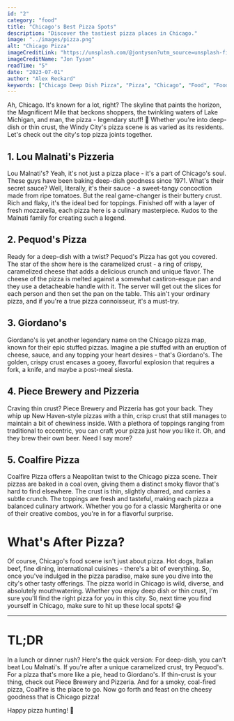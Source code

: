```yaml
---
id: "2"
category: "food"
title: "Chicago's Best Pizza Spots"
description: "Discover the tastiest pizza places in Chicago."
image: "../images/pizza.png"
alt: "Chicago Pizza"
imageCreditLink: "https://unsplash.com/@jontyson?utm_source=unsplash-figma&utm_medium=referral&utm_campaign=plugin"
imageCreditName: "Jon Tyson"
readTime: "5"
date: "2023-07-01"
author: "Alex Reckard"
keywords: ["Chicago Deep Dish Pizza", "Pizza", "Chicago", "Food", "Foodie"]
---
```



Ah, Chicago. It's known for a lot, right? The skyline that paints the horizon, the Magnificent Mile that beckons shoppers, the twinkling waters of Lake Michigan, and man, the pizza - legendary stuff! 🍕 Whether you're into deep-dish or thin crust, the Windy City's pizza scene is as varied as its residents. Let's check out the city's top pizza joints together.

## 1. Lou Malnati's Pizzeria

Lou Malnati's? Yeah, it's not just a pizza place - it's a part of Chicago's soul. These guys have been baking deep-dish goodness since 1971. What's their secret sauce? Well, literally, it's their sauce - a sweet-tangy concoction made from ripe tomatoes. But the real game-changer is their buttery crust. Rich and flaky, it's the ideal bed for toppings. Finished off with a layer of fresh mozzarella, each pizza here is a culinary masterpiece. Kudos to the Malnati family for creating such a legend.

## 2. Pequod's Pizza

Ready for a deep-dish with a twist? Pequod's Pizza has got you covered. The star of the show here is the caramelized crust - a ring of crispy, caramelized cheese that adds a delicious crunch and unique flavor. The cheese of the pizza is melted against a somewhat castiron-esque pan and they use a detacheable handle with it. The server will get out the slices for each person and then set the pan on the table. This ain't your ordinary pizza, and if you're a true pizza connoisseur, it's a must-try.

## 3. Giordano's

Giordano's is yet another legendary name on the Chicago pizza map, known for their epic stuffed pizzas. Imagine a pie stuffed with an eruption of cheese, sauce, and any topping your heart desires - that's Giordano's. The golden, crispy crust encases a gooey, flavorful explosion that requires a fork, a knife, and maybe a post-meal siesta.

## 4. Piece Brewery and Pizzeria

Craving thin crust? Piece Brewery and Pizzeria has got your back. They whip up New Haven-style pizzas with a thin, crisp crust that still manages to maintain a bit of chewiness inside. With a plethora of toppings ranging from traditional to eccentric, you can craft your pizza just how you like it. Oh, and they brew their own beer. Need I say more?

## 5. Coalfire Pizza

Coalfire Pizza offers a Neapolitan twist to the Chicago pizza scene. Their pizzas are baked in a coal oven, giving them a distinct smoky flavor that's hard to find elsewhere. The crust is thin, slightly charred, and carries a subtle crunch. The toppings are fresh and tasteful, making each pizza a balanced culinary artwork. Whether you go for a classic Margherita or one of their creative combos, you're in for a flavorful surprise.

# What's After Pizza?

Of course, Chicago's food scene isn't just about pizza. Hot dogs, Italian beef, fine dining, international cuisines - there's a bit of everything. So, once you've indulged in the pizza paradise, make sure you dive into the city's other tasty offerings. The pizza world in Chicago is wild, diverse, and absolutely mouthwatering. Whether you enjoy deep dish or thin crust, I'm sure you'll find the right pizza for you in this city. So, next time you find yourself in Chicago, make sure to hit up these local spots! 😀

---

# TL;DR

In a lunch or dinner rush? Here's the quick version: For deep-dish, you can't beat Lou Malnati's. If you're after a unique caramelized crust, try Pequod's. For a pizza that's more like a pie, head to Giordano's. If thin-crust is your thing, check out Piece Brewery and Pizzeria. And for a smoky, coal-fired pizza, Coalfire is the place to go. Now go forth and feast on the cheesy goodness that is Chicago pizza!

Happy pizza hunting! 🍕